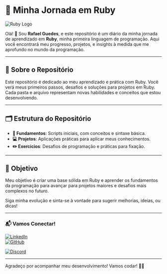 # 🚀 Minha Jornada em Ruby

![Ruby Logo](https://upload.wikimedia.org/wikipedia/commons/7/73/Ruby_logo.svg)

Olá! 👋 Sou **Rafael Guedes**, e este repositório é um diário da minha jornada de aprendizado em **Ruby**, minha primeira linguagem de programação. Aqui você encontrará meu progresso, projetos, e insights à medida que me aprofundo no mundo da programação.

---

## 📖 Sobre o Repositório
Este repositório é dedicado ao meu aprendizado e prática com Ruby. Você verá meus primeiros passos, desafios e soluções para projetos em Ruby. Cada pasta e arquivo representam novas habilidades e conceitos que estou desenvolvendo.

---

## 🗂 Estrutura do Repositório
- **📁 Fundamentos**: Scripts iniciais, com conceitos e sintaxe básica.
- **💻 Projetos**: Aplicações práticas para aplicar meus conhecimentos.
- **✏️ Exercícios**: Desafios de programação e práticas para fixação.

---

## 🎯 Objetivo
Meu objetivo é criar uma base sólida em Ruby e aprender os fundamentos da programação para avançar para projetos maiores e desafios mais complexos no futuro. 

Siga minha evolução e sinta-se à vontade para sugerir melhorias, ideias, ou dicas!

---

### 📬 Vamos Conectar!
[![LinkedIn](https://img.shields.io/badge/LinkedIn-Rafael%20Guedes-blue?style=flat&logo=linkedin)](https://www.linkedin.com/in/rafael-guedes-612379284/)  
[![GitHub](https://img.shields.io/badge/GitHub-Rafael%20Guedes-lightgrey?style=flat&logo=github)](https://github.com/Eluedes)  

[![Discord](https://img.shields.io/badge/Discord-eluedes-5865F2?style=flat&logo=discord)](https://discord.com) 

---

Agradeço por acompanhar meu desenvolvimento! Vamos codar! 🚀✨
